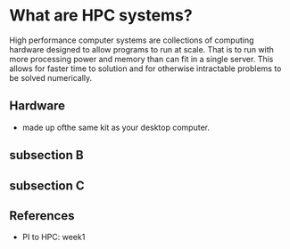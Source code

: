 # What are HPC systems?

High performance computer systems are collections of computing hardware designed to allow programs to run at scale. That is to run with more processing power and memory than can fit in a single server. This allows for faster time to solution and for otherwise intractable problems to be solved numerically.

## Hardware

- made up ofthe same kit as your desktop computer.


## subsection B


## subsection C




## References

- PI to HPC: week1